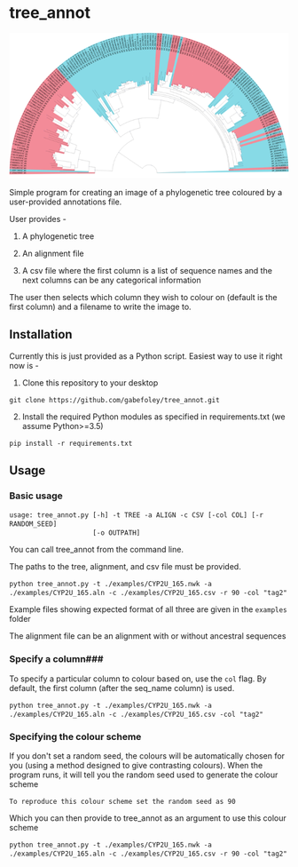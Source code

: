 # tree_annot #

<p align="center">
	<img src="/examples/tree_annot.png?raw=true" alt="tree_annot example"/>

</p>

Simple program for creating an image of a phylogenetic tree coloured by a user-provided annotations file.

User provides -

1. A phylogenetic tree

2. An alignment file

3. A csv file where the first column is a list of sequence names and the next columns can be any categorical
information

The user then selects which column they wish to colour on (default is the first column) and a filename to write the
image to.

## Installation ##

Currently this is just provided as a Python script. Easiest way to use it right now is -

1. Clone this repository to your desktop

```
git clone https://github.com/gabefoley/tree_annot.git
```

2. Install the required Python modules as specified in requirements.txt (we assume Python>=3.5)

```
pip install -r requirements.txt
```


## Usage ##

### Basic usage ###

```
usage: tree_annot.py [-h] -t TREE -a ALIGN -c CSV [-col COL] [-r RANDOM_SEED]
                     [-o OUTPATH]
```



You can call tree_annot from the command line.

The paths to the tree, alignment, and csv file must be provided.

```
python tree_annot.py -t ./examples/CYP2U_165.nwk -a ./examples/CYP2U_165.aln -c ./examples/CYP2U_165.csv -r 90 -col "tag2"
```

Example files showing expected format of all three are given in the `examples` folder

The alignment file can be an alignment with or without ancestral sequences

### Specify a column###

To specify a particular column to colour based on, use the `col` flag. By default, the first column (after the
seq_name column) is used.

```
python tree_annot.py -t ./examples/CYP2U_165.nwk -a ./examples/CYP2U_165.aln -c ./examples/CYP2U_165.csv -col "tag2"
```

### Specifying the colour scheme ###
If you don't set a random seed, the colours will be automatically chosen for you (using a method designed to give
contrasting colours). When the program runs, it will tell you the random seed used to generate the colour scheme

```
To reproduce this colour scheme set the random seed as 90
```

Which you can then provide to tree_annot as an argument to use this colour scheme

```
python tree_annot.py -t ./examples/CYP2U_165.nwk -a ./examples/CYP2U_165.aln -c ./examples/CYP2U_165.csv -r 90 -col "tag2"

